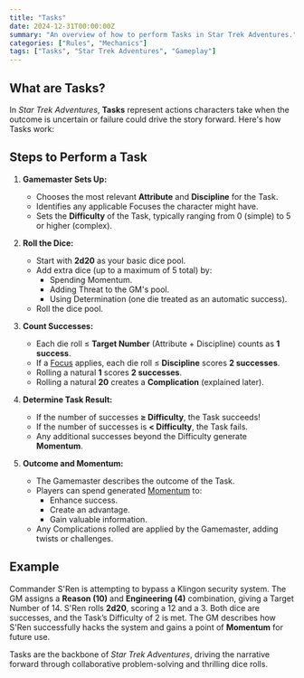 ```yaml
---
title: "Tasks"
date: 2024-12-31T00:00:00Z
summary: "An overview of how to perform Tasks in Star Trek Adventures."
categories: ["Rules", "Mechanics"]
tags: ["Tasks", "Star Trek Adventures", "Gameplay"]
---
```


## What are Tasks?

In *Star Trek Adventures*, **Tasks** represent actions characters take when the outcome is uncertain or failure could drive the story forward. Here's how Tasks work:

## Steps to Perform a Task

1. **Gamemaster Sets Up:**
   - Chooses the most relevant **Attribute** and **Discipline** for the Task.
   - Identifies any applicable Focuses the character might have.
   - Sets the **Difficulty** of the Task, typically ranging from 0 (simple) to 5 or higher (complex).

2. **Roll the Dice:**
   - Start with **2d20** as your basic dice pool.
   - Add extra dice (up to a maximum of 5 total) by:
     - Spending Momentum.
     - Adding Threat to the GM's pool.
     - Using Determination (one die treated as an automatic success).
   - Roll the dice pool.

3. **Count Successes:**
   - Each die roll ≤ **Target Number** (Attribute + Discipline) counts as **1 success**.
   - If a [Focus](./basics/#focuses) applies, each die roll ≤ **Discipline** scores **2 successes**.
   - Rolling a natural **1** scores **2 successes**.
   - Rolling a natural **20** creates a **Complication** (explained later).

4. **Determine Task Result:**
   - If the number of successes **≥ Difficulty**, the Task succeeds!
   - If the number of successes is **< Difficulty**, the Task fails.
   - Any additional successes beyond the Difficulty generate **Momentum**.

5. **Outcome and Momentum:**
   - The Gamemaster describes the outcome of the Task.
   - Players can spend generated [Momentum](./Momentum.md) to:
     - Enhance success.
     - Create an advantage.
     - Gain valuable information.
   - Any Complications rolled are applied by the Gamemaster, adding twists or challenges.

## Example
Commander S'Ren is attempting to bypass a Klingon security system. The GM assigns a **Reason (10)** and **Engineering (4)** combination, giving a Target Number of 14. S'Ren rolls **2d20**, scoring a 12 and a 3. Both dice are successes, and the Task’s Difficulty of 2 is met. The GM describes how S'Ren successfully hacks the system and gains a point of **Momentum** for future use.

Tasks are the backbone of *Star Trek Adventures*, driving the narrative forward through collaborative problem-solving and thrilling dice rolls.